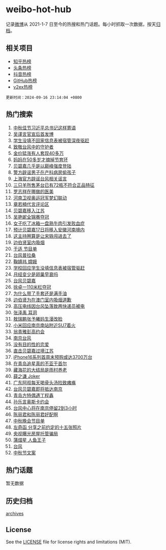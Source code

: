 # weibo-hot-hub

记录[微博](https://www.weibo.com)从 2021-1-7 日至今的热搜和热门话题。每小时抓取一次数据，按天[归档](archives)。

## 相关项目

- [知乎热榜](https://github.com/lonnyzhang423/zhihu-hot-hub)
- [头条热榜](https://github.com/lonnyzhang423/toutiao-hot-hub)
- [抖音热榜](https://github.com/lonnyzhang423/douyin-hot-hub)
- [GitHub热榜](https://github.com/lonnyzhang423/github-hot-hub)
- [v2ex热榜](https://github.com/lonnyzhang423/v2ex-hot-hub)


`更新时间：2024-09-16 23:14:04 +0800`

## 热门搜索

1. [中秋佳节习近平总书记这样寄语](https://m.weibo.cn/search?containerid=100103type%3D1%26t%3D10%26q%3D%23%E4%B8%AD%E7%A7%8B%E4%BD%B3%E8%8A%82%E4%B9%A0%E8%BF%91%E5%B9%B3%E6%80%BB%E4%B9%A6%E8%AE%B0%E8%BF%99%E6%A0%B7%E5%AF%84%E8%AF%AD%23&stream_entry_id=51&isnewpage=1&extparam=seat%3D1%26cate%3D10103%26stream_entry_id%3D51%26filter_type%3Drealtimehot%26pos%3D0%26dgr%3D0%26q%3D%2523%25E4%25B8%25AD%25E7%25A7%258B%25E4%25BD%25B3%25E8%258A%2582%25E4%25B9%25A0%25E8%25BF%2591%25E5%25B9%25B3%25E6%2580%25BB%25E4%25B9%25A6%25E8%25AE%25B0%25E8%25BF%2599%25E6%25A0%25B7%25E5%25AF%2584%25E8%25AF%25AD%2523%26c_type%3D51%26display_time%3D1726499643%26pre_seqid%3D17264996432110123491406)
1. [吴谨言官宣后首发博](https://m.weibo.cn/search?containerid=100103type%3D1%26t%3D10%26q%3D%23%E5%90%B4%E8%B0%A8%E8%A8%80%E5%AE%98%E5%AE%A3%E5%90%8E%E9%A6%96%E5%8F%91%E5%8D%9A%23&stream_entry_id=31&isnewpage=1&extparam=seat%3D1%26cate%3D5001%26flag%3D1%26q%3D%2523%25E5%2590%25B4%25E8%25B0%25A8%25E8%25A8%2580%25E5%25AE%2598%25E5%25AE%25A3%25E5%2590%258E%25E9%25A6%2596%25E5%258F%2591%25E5%258D%259A%2523%26dgr%3D0%26pos%3D0%26realpos%3D1%26filter_type%3Drealtimehot%26band_rank%3D1%26c_type%3D31%26stream_entry_id%3D31%26lcate%3D5001%26display_time%3D1726499643%26pre_seqid%3D17264996432110123491406)
1. [学生没填不回家信息表被宿管深夜驱赶](https://m.weibo.cn/search?containerid=100103type%3D1%26t%3D10%26q%3D%23%E5%AD%A6%E7%94%9F%E6%B2%A1%E5%A1%AB%E4%B8%8D%E5%9B%9E%E5%AE%B6%E4%BF%A1%E6%81%AF%E8%A1%A8%E8%A2%AB%E5%AE%BF%E7%AE%A1%E6%B7%B1%E5%A4%9C%E9%A9%B1%E8%B5%B6%23&stream_entry_id=31&isnewpage=1&extparam=seat%3D1%26cate%3D5001%26flag%3D0%26q%3D%2523%25E5%25AD%25A6%25E7%2594%259F%25E6%25B2%25A1%25E5%25A1%25AB%25E4%25B8%258D%25E5%259B%259E%25E5%25AE%25B6%25E4%25BF%25A1%25E6%2581%25AF%25E8%25A1%25A8%25E8%25A2%25AB%25E5%25AE%25BF%25E7%25AE%25A1%25E6%25B7%25B1%25E5%25A4%259C%25E9%25A9%25B1%25E8%25B5%25B6%2523%26dgr%3D0%26pos%3D1%26realpos%3D2%26filter_type%3Drealtimehot%26band_rank%3D2%26c_type%3D31%26stream_entry_id%3D31%26lcate%3D5001%26display_time%3D1726499643%26pre_seqid%3D17264996432110123491406)
1. [致敬台风中的守护者](https://m.weibo.cn/search?containerid=100103type%3D1%26t%3D10%26q%3D%23%E8%87%B4%E6%95%AC%E5%8F%B0%E9%A3%8E%E4%B8%AD%E7%9A%84%E5%AE%88%E6%8A%A4%E8%80%85%23&stream_entry_id=31&isnewpage=1&extparam=seat%3D1%26cate%3D5001%26flag%3D1%26q%3D%2523%25E8%2587%25B4%25E6%2595%25AC%25E5%258F%25B0%25E9%25A3%258E%25E4%25B8%25AD%25E7%259A%2584%25E5%25AE%2588%25E6%258A%25A4%25E8%2580%2585%2523%26dgr%3D0%26pos%3D2%26realpos%3D3%26filter_type%3Drealtimehot%26band_rank%3D3%26c_type%3D31%26stream_entry_id%3D31%26lcate%3D5001%26display_time%3D1726499643%26pre_seqid%3D17264996432110123491406)
1. [金价猛涨有人套现40多万](https://m.weibo.cn/search?containerid=100103type%3D1%26t%3D10%26q%3D%23%E9%87%91%E4%BB%B7%E7%8C%9B%E6%B6%A8%E6%9C%89%E4%BA%BA%E5%A5%97%E7%8E%B040%E5%A4%9A%E4%B8%87%23&stream_entry_id=31&isnewpage=1&extparam=seat%3D1%26cate%3D5001%26flag%3D2%26q%3D%2523%25E9%2587%2591%25E4%25BB%25B7%25E7%258C%259B%25E6%25B6%25A8%25E6%259C%2589%25E4%25BA%25BA%25E5%25A5%2597%25E7%258E%25B040%25E5%25A4%259A%25E4%25B8%2587%2523%26dgr%3D0%26pos%3D3%26realpos%3D4%26filter_type%3Drealtimehot%26band_rank%3D4%26c_type%3D31%26stream_entry_id%3D31%26lcate%3D5001%26display_time%3D1726499643%26pre_seqid%3D17264996432110123491406)
1. [妈妈在50多岁才摘掉节育环](https://m.weibo.cn/search?containerid=100103type%3D1%26t%3D10%26q%3D%E5%A6%88%E5%A6%88%E5%9C%A850%E5%A4%9A%E5%B2%81%E6%89%8D%E6%91%98%E6%8E%89%E8%8A%82%E8%82%B2%E7%8E%AF&stream_entry_id=31&isnewpage=1&extparam=seat%3D1%26cate%3D5001%26flag%3D2%26q%3D%25E5%25A6%2588%25E5%25A6%2588%25E5%259C%25A850%25E5%25A4%259A%25E5%25B2%2581%25E6%2589%258D%25E6%2591%2598%25E6%258E%2589%25E8%258A%2582%25E8%2582%25B2%25E7%258E%25AF%26dgr%3D0%26pos%3D4%26realpos%3D5%26filter_type%3Drealtimehot%26band_rank%3D5%26c_type%3D31%26stream_entry_id%3D31%26lcate%3D5001%26display_time%3D1726499643%26pre_seqid%3D17264996432110123491406)
1. [贝碧嘉几乎是以巅峰强度登陆](https://m.weibo.cn/search?containerid=100103type%3D1%26t%3D10%26q%3D%23%E8%B4%9D%E7%A2%A7%E5%98%89%E5%87%A0%E4%B9%8E%E6%98%AF%E4%BB%A5%E5%B7%85%E5%B3%B0%E5%BC%BA%E5%BA%A6%E7%99%BB%E9%99%86%23&stream_entry_id=31&isnewpage=1&extparam=seat%3D1%26cate%3D5001%26flag%3D2%26q%3D%2523%25E8%25B4%259D%25E7%25A2%25A7%25E5%2598%2589%25E5%2587%25A0%25E4%25B9%258E%25E6%2598%25AF%25E4%25BB%25A5%25E5%25B7%2585%25E5%25B3%25B0%25E5%25BC%25BA%25E5%25BA%25A6%25E7%2599%25BB%25E9%2599%2586%2523%26dgr%3D0%26pos%3D5%26realpos%3D6%26filter_type%3Drealtimehot%26band_rank%3D6%26c_type%3D31%26stream_entry_id%3D31%26lcate%3D5001%26display_time%3D1726499643%26pre_seqid%3D17264996432110123491406)
1. [警方辟谣男子在产科病房偷孩子](https://m.weibo.cn/search?containerid=100103type%3D1%26t%3D10%26q%3D%23%E8%AD%A6%E6%96%B9%E8%BE%9F%E8%B0%A3%E7%94%B7%E5%AD%90%E5%9C%A8%E4%BA%A7%E7%A7%91%E7%97%85%E6%88%BF%E5%81%B7%E5%AD%A9%E5%AD%90%23&stream_entry_id=31&isnewpage=1&extparam=seat%3D1%26cate%3D5001%26q%3D%2523%25E8%25AD%25A6%25E6%2596%25B9%25E8%25BE%259F%25E8%25B0%25A3%25E7%2594%25B7%25E5%25AD%2590%25E5%259C%25A8%25E4%25BA%25A7%25E7%25A7%2591%25E7%2597%2585%25E6%2588%25BF%25E5%2581%25B7%25E5%25AD%25A9%25E5%25AD%2590%2523%26dgr%3D0%26adid%3D255545%26stream_entry_id%3D31%26band_rank%3D7%26filter_type%3Drealtimehot%26is_ad_pos%3D1%26c_type%3D31%26pos%3D6%26lcate%3D5001%26display_time%3D1726499643%26pre_seqid%3D17264996432110123491406)
1. [上海官方辟谣台风相关谣言](https://m.weibo.cn/search?containerid=100103type%3D1%26t%3D10%26q%3D%23%E4%B8%8A%E6%B5%B7%E5%AE%98%E6%96%B9%E8%BE%9F%E8%B0%A3%E5%8F%B0%E9%A3%8E%E7%9B%B8%E5%85%B3%E8%B0%A3%E8%A8%80%23&stream_entry_id=31&isnewpage=1&extparam=seat%3D1%26cate%3D5001%26flag%3D1%26q%3D%2523%25E4%25B8%258A%25E6%25B5%25B7%25E5%25AE%2598%25E6%2596%25B9%25E8%25BE%259F%25E8%25B0%25A3%25E5%258F%25B0%25E9%25A3%258E%25E7%259B%25B8%25E5%2585%25B3%25E8%25B0%25A3%25E8%25A8%2580%2523%26dgr%3D0%26pos%3D7%26realpos%3D7%26filter_type%3Drealtimehot%26band_rank%3D7%26c_type%3D31%26stream_entry_id%3D31%26lcate%3D5001%26display_time%3D1726499643%26pre_seqid%3D17264996432110123491406)
1. [三只羊所售茅台已有72瓶不符合正品特征](https://m.weibo.cn/search?containerid=100103type%3D1%26t%3D10%26q%3D%23%E4%B8%89%E5%8F%AA%E7%BE%8A%E6%89%80%E5%94%AE%E8%8C%85%E5%8F%B0%E5%B7%B2%E6%9C%8972%E7%93%B6%E4%B8%8D%E7%AC%A6%E5%90%88%E6%AD%A3%E5%93%81%E7%89%B9%E5%BE%81%23&stream_entry_id=31&isnewpage=1&extparam=seat%3D1%26cate%3D5001%26flag%3D2%26q%3D%2523%25E4%25B8%2589%25E5%258F%25AA%25E7%25BE%258A%25E6%2589%2580%25E5%2594%25AE%25E8%258C%2585%25E5%258F%25B0%25E5%25B7%25B2%25E6%259C%258972%25E7%2593%25B6%25E4%25B8%258D%25E7%25AC%25A6%25E5%2590%2588%25E6%25AD%25A3%25E5%2593%2581%25E7%2589%25B9%25E5%25BE%2581%2523%26dgr%3D0%26pos%3D8%26realpos%3D8%26filter_type%3Drealtimehot%26band_rank%3D8%26c_type%3D31%26stream_entry_id%3D31%26lcate%3D5001%26display_time%3D1726499643%26pre_seqid%3D17264996432110123491406)
1. [罗志祥在哪做的医美](https://m.weibo.cn/search?containerid=100103type%3D1%26t%3D10%26q%3D%E7%BD%97%E5%BF%97%E7%A5%A5%E5%9C%A8%E5%93%AA%E5%81%9A%E7%9A%84%E5%8C%BB%E7%BE%8E&stream_entry_id=31&isnewpage=1&extparam=seat%3D1%26cate%3D5001%26flag%3D1%26q%3D%25E7%25BD%2597%25E5%25BF%2597%25E7%25A5%25A5%25E5%259C%25A8%25E5%2593%25AA%25E5%2581%259A%25E7%259A%2584%25E5%258C%25BB%25E7%25BE%258E%26dgr%3D0%26pos%3D9%26realpos%3D9%26filter_type%3Drealtimehot%26band_rank%3D9%26c_type%3D31%26stream_entry_id%3D31%26lcate%3D5001%26display_time%3D1726499643%26pre_seqid%3D17264996432110123491406)
1. [河南卫视奥运冠军梦幻联动](https://m.weibo.cn/search?containerid=100103type%3D1%26t%3D10%26q%3D%23%E6%B2%B3%E5%8D%97%E5%8D%AB%E8%A7%86%E5%A5%A5%E8%BF%90%E5%86%A0%E5%86%9B%E6%A2%A6%E5%B9%BB%E8%81%94%E5%8A%A8%23&stream_entry_id=31&isnewpage=1&extparam=seat%3D1%26cate%3D5001%26flag%3D1%26q%3D%2523%25E6%25B2%25B3%25E5%258D%2597%25E5%258D%25AB%25E8%25A7%2586%25E5%25A5%25A5%25E8%25BF%2590%25E5%2586%25A0%25E5%2586%259B%25E6%25A2%25A6%25E5%25B9%25BB%25E8%2581%2594%25E5%258A%25A8%2523%26dgr%3D0%26pos%3D10%26realpos%3D10%26filter_type%3Drealtimehot%26band_rank%3D10%26c_type%3D31%26stream_entry_id%3D31%26lcate%3D5001%26display_time%3D1726499643%26pre_seqid%3D17264996432110123491406)
1. [章若楠代言评论区](https://m.weibo.cn/search?containerid=100103type%3D1%26t%3D10%26q%3D%E7%AB%A0%E8%8B%A5%E6%A5%A0%E4%BB%A3%E8%A8%80%E8%AF%84%E8%AE%BA%E5%8C%BA&stream_entry_id=31&isnewpage=1&extparam=seat%3D1%26cate%3D5001%26flag%3D0%26q%3D%25E7%25AB%25A0%25E8%258B%25A5%25E6%25A5%25A0%25E4%25BB%25A3%25E8%25A8%2580%25E8%25AF%2584%25E8%25AE%25BA%25E5%258C%25BA%26dgr%3D0%26pos%3D11%26realpos%3D11%26filter_type%3Drealtimehot%26band_rank%3D11%26c_type%3D31%26stream_entry_id%3D31%26lcate%3D5001%26display_time%3D1726499643%26pre_seqid%3D17264996432110123491406)
1. [贝碧嘉移入江苏](https://m.weibo.cn/search?containerid=100103type%3D1%26t%3D10%26q%3D%23%E8%B4%9D%E7%A2%A7%E5%98%89%E7%A7%BB%E5%85%A5%E6%B1%9F%E8%8B%8F%23&stream_entry_id=31&isnewpage=1&extparam=seat%3D1%26cate%3D5001%26flag%3D0%26q%3D%2523%25E8%25B4%259D%25E7%25A2%25A7%25E5%2598%2589%25E7%25A7%25BB%25E5%2585%25A5%25E6%25B1%259F%25E8%258B%258F%2523%26dgr%3D0%26pos%3D12%26realpos%3D12%26filter_type%3Drealtimehot%26band_rank%3D12%26c_type%3D31%26stream_entry_id%3D31%26lcate%3D5001%26display_time%3D1726499643%26pre_seqid%3D17264996432110123491406)
1. [吴艳妮全锦赛夺冠](https://m.weibo.cn/search?containerid=100103type%3D1%26t%3D10%26q%3D%23%E5%90%B4%E8%89%B3%E5%A6%AE%E5%85%A8%E9%94%A6%E8%B5%9B%E5%A4%BA%E5%86%A0%23&stream_entry_id=31&isnewpage=1&extparam=seat%3D1%26cate%3D5001%26flag%3D0%26q%3D%2523%25E5%2590%25B4%25E8%2589%25B3%25E5%25A6%25AE%25E5%2585%25A8%25E9%2594%25A6%25E8%25B5%259B%25E5%25A4%25BA%25E5%2586%25A0%2523%26dgr%3D0%26pos%3D13%26realpos%3D13%26filter_type%3Drealtimehot%26band_rank%3D13%26c_type%3D31%26stream_entry_id%3D31%26lcate%3D5001%26display_time%3D1726499643%26pre_seqid%3D17264996432110123491406)
1. [女子吃了冰箱一盘熟牛肉引发败血症](https://m.weibo.cn/search?containerid=100103type%3D1%26t%3D10%26q%3D%23%E5%A5%B3%E5%AD%90%E5%90%83%E4%BA%86%E5%86%B0%E7%AE%B1%E4%B8%80%E7%9B%98%E7%86%9F%E7%89%9B%E8%82%89%E5%BC%95%E5%8F%91%E8%B4%A5%E8%A1%80%E7%97%87%23&stream_entry_id=31&isnewpage=1&extparam=seat%3D1%26cate%3D5001%26flag%3D0%26q%3D%2523%25E5%25A5%25B3%25E5%25AD%2590%25E5%2590%2583%25E4%25BA%2586%25E5%2586%25B0%25E7%25AE%25B1%25E4%25B8%2580%25E7%259B%2598%25E7%2586%259F%25E7%2589%259B%25E8%2582%2589%25E5%25BC%2595%25E5%258F%2591%25E8%25B4%25A5%25E8%25A1%2580%25E7%2597%2587%2523%26dgr%3D0%26pos%3D14%26realpos%3D14%26filter_type%3Drealtimehot%26band_rank%3D14%26c_type%3D31%26stream_entry_id%3D31%26lcate%3D5001%26display_time%3D1726499643%26pre_seqid%3D17264996432110123491406)
1. [预计贝碧嘉17日将移入安徽河南境内](https://m.weibo.cn/search?containerid=100103type%3D1%26t%3D10%26q%3D%23%E9%A2%84%E8%AE%A1%E8%B4%9D%E7%A2%A7%E5%98%8917%E6%97%A5%E5%B0%86%E7%A7%BB%E5%85%A5%E5%AE%89%E5%BE%BD%E6%B2%B3%E5%8D%97%E5%A2%83%E5%86%85%23&stream_entry_id=31&isnewpage=1&extparam=seat%3D1%26cate%3D5001%26flag%3D1%26q%3D%2523%25E9%25A2%2584%25E8%25AE%25A1%25E8%25B4%259D%25E7%25A2%25A7%25E5%2598%258917%25E6%2597%25A5%25E5%25B0%2586%25E7%25A7%25BB%25E5%2585%25A5%25E5%25AE%2589%25E5%25BE%25BD%25E6%25B2%25B3%25E5%258D%2597%25E5%25A2%2583%25E5%2586%2585%2523%26dgr%3D0%26pos%3D15%26realpos%3D15%26filter_type%3Drealtimehot%26band_rank%3D15%26c_type%3D31%26stream_entry_id%3D31%26lcate%3D5001%26display_time%3D1726499643%26pre_seqid%3D17264996432110123491406)
1. [这主持圈算是让宋轶闯进去了](https://m.weibo.cn/search?containerid=100103type%3D1%26t%3D10%26q%3D%E8%BF%99%E4%B8%BB%E6%8C%81%E5%9C%88%E7%AE%97%E6%98%AF%E8%AE%A9%E5%AE%8B%E8%BD%B6%E9%97%AF%E8%BF%9B%E5%8E%BB%E4%BA%86&stream_entry_id=31&isnewpage=1&extparam=seat%3D1%26cate%3D5001%26flag%3D0%26q%3D%25E8%25BF%2599%25E4%25B8%25BB%25E6%258C%2581%25E5%259C%2588%25E7%25AE%2597%25E6%2598%25AF%25E8%25AE%25A9%25E5%25AE%258B%25E8%25BD%25B6%25E9%2597%25AF%25E8%25BF%259B%25E5%258E%25BB%25E4%25BA%2586%26dgr%3D0%26pos%3D16%26realpos%3D16%26filter_type%3Drealtimehot%26band_rank%3D16%26c_type%3D31%26stream_entry_id%3D31%26lcate%3D5001%26display_time%3D1726499643%26pre_seqid%3D17264996432110123491406)
1. [边伯贤室内吸烟](https://m.weibo.cn/search?containerid=100103type%3D1%26t%3D10%26q%3D%E8%BE%B9%E4%BC%AF%E8%B4%A4%E5%AE%A4%E5%86%85%E5%90%B8%E7%83%9F&stream_entry_id=31&isnewpage=1&extparam=seat%3D1%26cate%3D5001%26flag%3D0%26q%3D%25E8%25BE%25B9%25E4%25BC%25AF%25E8%25B4%25A4%25E5%25AE%25A4%25E5%2586%2585%25E5%2590%25B8%25E7%2583%259F%26dgr%3D0%26pos%3D17%26realpos%3D17%26filter_type%3Drealtimehot%26band_rank%3D17%26c_type%3D31%26stream_entry_id%3D31%26lcate%3D5001%26display_time%3D1726499643%26pre_seqid%3D17264996432110123491406)
1. [于适 节目单](https://m.weibo.cn/search?containerid=100103type%3D1%26t%3D10%26q%3D%E4%BA%8E%E9%80%82+%E8%8A%82%E7%9B%AE%E5%8D%95&stream_entry_id=31&isnewpage=1&extparam=seat%3D1%26cate%3D5001%26flag%3D0%26q%3D%25E4%25BA%258E%25E9%2580%2582%2520%25E8%258A%2582%25E7%259B%25AE%25E5%258D%2595%26dgr%3D0%26pos%3D18%26realpos%3D18%26filter_type%3Drealtimehot%26band_rank%3D18%26c_type%3D31%26stream_entry_id%3D31%26lcate%3D5001%26display_time%3D1726499643%26pre_seqid%3D17264996432110123491406)
1. [台风普拉桑](https://m.weibo.cn/search?containerid=100103type%3D1%26t%3D10%26q%3D%E5%8F%B0%E9%A3%8E%E6%99%AE%E6%8B%89%E6%A1%91&stream_entry_id=31&isnewpage=1&extparam=seat%3D1%26cate%3D5001%26flag%3D1%26q%3D%25E5%258F%25B0%25E9%25A3%258E%25E6%2599%25AE%25E6%258B%2589%25E6%25A1%2591%26dgr%3D0%26pos%3D19%26realpos%3D19%26filter_type%3Drealtimehot%26band_rank%3D19%26c_type%3D31%26stream_entry_id%3D31%26lcate%3D5001%26display_time%3D1726499643%26pre_seqid%3D17264996432110123491406)
1. [鞠婧祎 嫦娥](https://m.weibo.cn/search?containerid=100103type%3D1%26t%3D10%26q%3D%E9%9E%A0%E5%A9%A7%E7%A5%8E+%E5%AB%A6%E5%A8%A5&stream_entry_id=31&isnewpage=1&extparam=seat%3D1%26cate%3D5001%26flag%3D0%26q%3D%25E9%259E%25A0%25E5%25A9%25A7%25E7%25A5%258E%2520%25E5%25AB%25A6%25E5%25A8%25A5%26dgr%3D0%26pos%3D20%26realpos%3D20%26filter_type%3Drealtimehot%26band_rank%3D20%26c_type%3D31%26stream_entry_id%3D31%26lcate%3D5001%26display_time%3D1726499643%26pre_seqid%3D17264996432110123491406)
1. [学校回应学生没填信息表被宿管驱赶](https://m.weibo.cn/search?containerid=100103type%3D1%26t%3D10%26q%3D%23%E5%AD%A6%E6%A0%A1%E5%9B%9E%E5%BA%94%E5%AD%A6%E7%94%9F%E6%B2%A1%E5%A1%AB%E4%BF%A1%E6%81%AF%E8%A1%A8%E8%A2%AB%E5%AE%BF%E7%AE%A1%E9%A9%B1%E8%B5%B6%23&stream_entry_id=31&isnewpage=1&extparam=seat%3D1%26cate%3D5001%26flag%3D1%26q%3D%2523%25E5%25AD%25A6%25E6%25A0%25A1%25E5%259B%259E%25E5%25BA%2594%25E5%25AD%25A6%25E7%2594%259F%25E6%25B2%25A1%25E5%25A1%25AB%25E4%25BF%25A1%25E6%2581%25AF%25E8%25A1%25A8%25E8%25A2%25AB%25E5%25AE%25BF%25E7%25AE%25A1%25E9%25A9%25B1%25E8%25B5%25B6%2523%26dgr%3D0%26pos%3D21%26realpos%3D21%26filter_type%3Drealtimehot%26band_rank%3D21%26c_type%3D31%26stream_entry_id%3D31%26lcate%3D5001%26display_time%3D1726499643%26pre_seqid%3D17264996432110123491406)
1. [月经变少是卵巢早衰吗](https://m.weibo.cn/search?containerid=100103type%3D1%26t%3D10%26q%3D%23%E6%9C%88%E7%BB%8F%E5%8F%98%E5%B0%91%E6%98%AF%E5%8D%B5%E5%B7%A2%E6%97%A9%E8%A1%B0%E5%90%97%23&stream_entry_id=31&isnewpage=1&extparam=seat%3D1%26cate%3D5001%26flag%3D1%26q%3D%2523%25E6%259C%2588%25E7%25BB%258F%25E5%258F%2598%25E5%25B0%2591%25E6%2598%25AF%25E5%258D%25B5%25E5%25B7%25A2%25E6%2597%25A9%25E8%25A1%25B0%25E5%2590%2597%2523%26dgr%3D0%26pos%3D22%26realpos%3D22%26filter_type%3Drealtimehot%26band_rank%3D22%26c_type%3D31%26stream_entry_id%3D31%26lcate%3D5001%26display_time%3D1726499643%26pre_seqid%3D17264996432110123491406)
1. [台风贝碧嘉](https://m.weibo.cn/search?containerid=100103type%3D1%26t%3D10%26q%3D%E5%8F%B0%E9%A3%8E%E8%B4%9D%E7%A2%A7%E5%98%89&stream_entry_id=31&isnewpage=1&extparam=seat%3D1%26cate%3D5001%26flag%3D0%26q%3D%25E5%258F%25B0%25E9%25A3%258E%25E8%25B4%259D%25E7%25A2%25A7%25E5%2598%2589%26dgr%3D0%26pos%3D23%26realpos%3D23%26filter_type%3Drealtimehot%26band_rank%3D23%26c_type%3D31%26stream_entry_id%3D31%26lcate%3D5001%26display_time%3D1726499643%26pre_seqid%3D17264996432110123491406)
1. [徐卓一110米栏夺冠](https://m.weibo.cn/search?containerid=100103type%3D1%26t%3D10%26q%3D%23%E5%BE%90%E5%8D%93%E4%B8%80110%E7%B1%B3%E6%A0%8F%E5%A4%BA%E5%86%A0%23&stream_entry_id=31&isnewpage=1&extparam=seat%3D1%26cate%3D5001%26flag%3D1%26q%3D%2523%25E5%25BE%2590%25E5%258D%2593%25E4%25B8%2580110%25E7%25B1%25B3%25E6%25A0%258F%25E5%25A4%25BA%25E5%2586%25A0%2523%26dgr%3D0%26pos%3D24%26realpos%3D24%26filter_type%3Drealtimehot%26band_rank%3D24%26c_type%3D31%26stream_entry_id%3D31%26lcate%3D5001%26display_time%3D1726499643%26pre_seqid%3D17264996432110123491406)
1. [为什么带了手套还是满手油](https://m.weibo.cn/search?containerid=100103type%3D1%26t%3D10%26q%3D%E4%B8%BA%E4%BB%80%E4%B9%88%E5%B8%A6%E4%BA%86%E6%89%8B%E5%A5%97%E8%BF%98%E6%98%AF%E6%BB%A1%E6%89%8B%E6%B2%B9&stream_entry_id=31&isnewpage=1&extparam=seat%3D1%26cate%3D5001%26flag%3D0%26q%3D%25E4%25B8%25BA%25E4%25BB%2580%25E4%25B9%2588%25E5%25B8%25A6%25E4%25BA%2586%25E6%2589%258B%25E5%25A5%2597%25E8%25BF%2598%25E6%2598%25AF%25E6%25BB%25A1%25E6%2589%258B%25E6%25B2%25B9%26dgr%3D0%26pos%3D25%26realpos%3D25%26filter_type%3Drealtimehot%26band_rank%3D25%26c_type%3D31%26stream_entry_id%3D31%26lcate%3D5001%26display_time%3D1726499643%26pre_seqid%3D17264996432110123491406)
1. [边伯贤为在澳门室内吸烟道歉](https://m.weibo.cn/search?containerid=100103type%3D1%26t%3D10%26q%3D%23%E8%BE%B9%E4%BC%AF%E8%B4%A4%E4%B8%BA%E5%9C%A8%E6%BE%B3%E9%97%A8%E5%AE%A4%E5%86%85%E5%90%B8%E7%83%9F%E9%81%93%E6%AD%89%23&stream_entry_id=31&isnewpage=1&extparam=seat%3D1%26cate%3D5001%26flag%3D0%26q%3D%2523%25E8%25BE%25B9%25E4%25BC%25AF%25E8%25B4%25A4%25E4%25B8%25BA%25E5%259C%25A8%25E6%25BE%25B3%25E9%2597%25A8%25E5%25AE%25A4%25E5%2586%2585%25E5%2590%25B8%25E7%2583%259F%25E9%2581%2593%25E6%25AD%2589%2523%26dgr%3D0%26pos%3D26%26realpos%3D26%26filter_type%3Drealtimehot%26band_rank%3D26%26c_type%3D31%26stream_entry_id%3D31%26lcate%3D5001%26display_time%3D1726499643%26pre_seqid%3D17264996432110123491406)
1. [高压电线因台风坠落致两快递员被电](https://m.weibo.cn/search?containerid=100103type%3D1%26t%3D10%26q%3D%23%E9%AB%98%E5%8E%8B%E7%94%B5%E7%BA%BF%E5%9B%A0%E5%8F%B0%E9%A3%8E%E5%9D%A0%E8%90%BD%E8%87%B4%E4%B8%A4%E5%BF%AB%E9%80%92%E5%91%98%E8%A2%AB%E7%94%B5%23&stream_entry_id=31&isnewpage=1&extparam=seat%3D1%26cate%3D5001%26flag%3D1%26q%3D%2523%25E9%25AB%2598%25E5%258E%258B%25E7%2594%25B5%25E7%25BA%25BF%25E5%259B%25A0%25E5%258F%25B0%25E9%25A3%258E%25E5%259D%25A0%25E8%2590%25BD%25E8%2587%25B4%25E4%25B8%25A4%25E5%25BF%25AB%25E9%2580%2592%25E5%2591%2598%25E8%25A2%25AB%25E7%2594%25B5%2523%26dgr%3D0%26pos%3D27%26realpos%3D27%26filter_type%3Drealtimehot%26band_rank%3D27%26c_type%3D31%26stream_entry_id%3D31%26lcate%3D5001%26display_time%3D1726499643%26pre_seqid%3D17264996432110123491406)
1. [张泽禹 耳洞](https://m.weibo.cn/search?containerid=100103type%3D1%26t%3D10%26q%3D%E5%BC%A0%E6%B3%BD%E7%A6%B9+%E8%80%B3%E6%B4%9E&stream_entry_id=31&isnewpage=1&extparam=seat%3D1%26cate%3D5001%26flag%3D1%26q%3D%25E5%25BC%25A0%25E6%25B3%25BD%25E7%25A6%25B9%2520%25E8%2580%25B3%25E6%25B4%259E%26dgr%3D0%26pos%3D28%26realpos%3D28%26filter_type%3Drealtimehot%26band_rank%3D28%26c_type%3D31%26stream_entry_id%3D31%26lcate%3D5001%26display_time%3D1726499643%26pre_seqid%3D17264996432110123491406)
1. [敖瑞鹏张予曦妈生漫改脸](https://m.weibo.cn/search?containerid=100103type%3D1%26t%3D10%26q%3D%E6%95%96%E7%91%9E%E9%B9%8F%E5%BC%A0%E4%BA%88%E6%9B%A6%E5%A6%88%E7%94%9F%E6%BC%AB%E6%94%B9%E8%84%B8&stream_entry_id=31&isnewpage=1&extparam=seat%3D1%26cate%3D5001%26flag%3D0%26q%3D%25E6%2595%2596%25E7%2591%259E%25E9%25B9%258F%25E5%25BC%25A0%25E4%25BA%2588%25E6%259B%25A6%25E5%25A6%2588%25E7%2594%259F%25E6%25BC%25AB%25E6%2594%25B9%25E8%2584%25B8%26dgr%3D0%26pos%3D29%26realpos%3D29%26filter_type%3Drealtimehot%26band_rank%3D29%26c_type%3D31%26stream_entry_id%3D31%26lcate%3D5001%26display_time%3D1726499643%26pre_seqid%3D17264996432110123491406)
1. [小米回应南京南站附近SU7着火](https://m.weibo.cn/search?containerid=100103type%3D1%26t%3D10%26q%3D%23%E5%B0%8F%E7%B1%B3%E5%9B%9E%E5%BA%94%E5%8D%97%E4%BA%AC%E5%8D%97%E7%AB%99%E9%99%84%E8%BF%91SU7%E7%9D%80%E7%81%AB%23&stream_entry_id=31&isnewpage=1&extparam=seat%3D1%26cate%3D5001%26flag%3D0%26q%3D%2523%25E5%25B0%258F%25E7%25B1%25B3%25E5%259B%259E%25E5%25BA%2594%25E5%258D%2597%25E4%25BA%25AC%25E5%258D%2597%25E7%25AB%2599%25E9%2599%2584%25E8%25BF%2591SU7%25E7%259D%2580%25E7%2581%25AB%2523%26dgr%3D0%26pos%3D30%26realpos%3D30%26filter_type%3Drealtimehot%26band_rank%3D30%26c_type%3D31%26stream_entry_id%3D31%26lcate%3D5001%26display_time%3D1726499643%26pre_seqid%3D17264996432110123491406)
1. [翁青雅彭高约会](https://m.weibo.cn/search?containerid=100103type%3D1%26t%3D10%26q%3D%23%E7%BF%81%E9%9D%92%E9%9B%85%E5%BD%AD%E9%AB%98%E7%BA%A6%E4%BC%9A%23&stream_entry_id=31&isnewpage=1&extparam=seat%3D1%26cate%3D5001%26flag%3D1%26q%3D%2523%25E7%25BF%2581%25E9%259D%2592%25E9%259B%2585%25E5%25BD%25AD%25E9%25AB%2598%25E7%25BA%25A6%25E4%25BC%259A%2523%26dgr%3D0%26pos%3D31%26realpos%3D31%26filter_type%3Drealtimehot%26band_rank%3D31%26c_type%3D31%26stream_entry_id%3D31%26lcate%3D5001%26display_time%3D1726499643%26pre_seqid%3D17264996432110123491406)
1. [南京台风](https://m.weibo.cn/search?containerid=100103type%3D1%26t%3D10%26q%3D%E5%8D%97%E4%BA%AC%E5%8F%B0%E9%A3%8E&stream_entry_id=31&isnewpage=1&extparam=seat%3D1%26cate%3D5001%26flag%3D1%26q%3D%25E5%258D%2597%25E4%25BA%25AC%25E5%258F%25B0%25E9%25A3%258E%26dgr%3D0%26pos%3D32%26realpos%3D32%26filter_type%3Drealtimehot%26band_rank%3D32%26c_type%3D31%26stream_entry_id%3D31%26lcate%3D5001%26display_time%3D1726499643%26pre_seqid%3D17264996432110123491406)
1. [没有目的性的恋爱](https://m.weibo.cn/search?containerid=100103type%3D1%26t%3D10%26q%3D%E6%B2%A1%E6%9C%89%E7%9B%AE%E7%9A%84%E6%80%A7%E7%9A%84%E6%81%8B%E7%88%B1&stream_entry_id=31&isnewpage=1&extparam=seat%3D1%26cate%3D5001%26flag%3D0%26q%3D%25E6%25B2%25A1%25E6%259C%2589%25E7%259B%25AE%25E7%259A%2584%25E6%2580%25A7%25E7%259A%2584%25E6%2581%258B%25E7%2588%25B1%26dgr%3D0%26pos%3D33%26realpos%3D33%26filter_type%3Drealtimehot%26band_rank%3D33%26c_type%3D31%26stream_entry_id%3D31%26lcate%3D5001%26display_time%3D1726499643%26pre_seqid%3D17264996432110123491406)
1. [直击贝碧嘉过境江苏](https://m.weibo.cn/search?containerid=100103type%3D1%26t%3D10%26q%3D%23%E7%9B%B4%E5%87%BB%E8%B4%9D%E7%A2%A7%E5%98%89%E8%BF%87%E5%A2%83%E6%B1%9F%E8%8B%8F%23&stream_entry_id=31&isnewpage=1&extparam=seat%3D1%26cate%3D5001%26flag%3D1%26q%3D%2523%25E7%259B%25B4%25E5%2587%25BB%25E8%25B4%259D%25E7%25A2%25A7%25E5%2598%2589%25E8%25BF%2587%25E5%25A2%2583%25E6%25B1%259F%25E8%258B%258F%2523%26dgr%3D0%26pos%3D34%26realpos%3D34%26filter_type%3Drealtimehot%26band_rank%3D34%26c_type%3D31%26stream_entry_id%3D31%26lcate%3D5001%26display_time%3D1726499643%26pre_seqid%3D17264996432110123491406)
1. [iPhone16系列首周末预购或达3700万台](https://m.weibo.cn/search?containerid=100103type%3D1%26t%3D10%26q%3D%23iPhone16%E7%B3%BB%E5%88%97%E9%A6%96%E5%91%A8%E6%9C%AB%E9%A2%84%E8%B4%AD%E6%88%96%E8%BE%BE3700%E4%B8%87%E5%8F%B0%23&stream_entry_id=31&isnewpage=1&extparam=seat%3D1%26cate%3D5001%26flag%3D1%26q%3D%2523iPhone16%25E7%25B3%25BB%25E5%2588%2597%25E9%25A6%2596%25E5%2591%25A8%25E6%259C%25AB%25E9%25A2%2584%25E8%25B4%25AD%25E6%2588%2596%25E8%25BE%25BE3700%25E4%25B8%2587%25E5%258F%25B0%2523%26dgr%3D0%26pos%3D35%26realpos%3D35%26filter_type%3Drealtimehot%26band_rank%3D35%26c_type%3D31%26stream_entry_id%3D31%26lcate%3D5001%26display_time%3D1726499643%26pre_seqid%3D17264996432110123491406)
1. [在青岛追星真的不亚于首尔](https://m.weibo.cn/search?containerid=100103type%3D1%26t%3D10%26q%3D%23%E5%9C%A8%E9%9D%92%E5%B2%9B%E8%BF%BD%E6%98%9F%E7%9C%9F%E7%9A%84%E4%B8%8D%E4%BA%9A%E4%BA%8E%E9%A6%96%E5%B0%94%23&stream_entry_id=31&isnewpage=1&extparam=seat%3D1%26cate%3D5001%26flag%3D32768%26q%3D%2523%25E5%259C%25A8%25E9%259D%2592%25E5%25B2%259B%25E8%25BF%25BD%25E6%2598%259F%25E7%259C%259F%25E7%259A%2584%25E4%25B8%258D%25E4%25BA%259A%25E4%25BA%258E%25E9%25A6%2596%25E5%25B0%2594%2523%26dgr%3D0%26pos%3D36%26realpos%3D36%26filter_type%3Drealtimehot%26band_rank%3D36%26c_type%3D31%26stream_entry_id%3D31%26lcate%3D5001%26display_time%3D1726499643%26pre_seqid%3D17264996432110123491406)
1. [藏海花的大结局是雨村养老](https://m.weibo.cn/search?containerid=100103type%3D1%26t%3D10%26q%3D%E8%97%8F%E6%B5%B7%E8%8A%B1%E7%9A%84%E5%A4%A7%E7%BB%93%E5%B1%80%E6%98%AF%E9%9B%A8%E6%9D%91%E5%85%BB%E8%80%81&stream_entry_id=31&isnewpage=1&extparam=seat%3D1%26cate%3D5001%26flag%3D1%26q%3D%25E8%2597%258F%25E6%25B5%25B7%25E8%258A%25B1%25E7%259A%2584%25E5%25A4%25A7%25E7%25BB%2593%25E5%25B1%2580%25E6%2598%25AF%25E9%259B%25A8%25E6%259D%2591%25E5%2585%25BB%25E8%2580%2581%26dgr%3D0%26pos%3D37%26realpos%3D37%26filter_type%3Drealtimehot%26band_rank%3D37%26c_type%3D31%26stream_entry_id%3D31%26lcate%3D5001%26display_time%3D1726499643%26pre_seqid%3D17264996432110123491406)
1. [薛之谦 Joker](https://m.weibo.cn/search?containerid=100103type%3D1%26t%3D10%26q%3D%E8%96%9B%E4%B9%8B%E8%B0%A6+Joker&stream_entry_id=31&isnewpage=1&extparam=seat%3D1%26cate%3D5001%26flag%3D1%26q%3D%25E8%2596%259B%25E4%25B9%258B%25E8%25B0%25A6%2520Joker%26dgr%3D0%26pos%3D38%26realpos%3D38%26filter_type%3Drealtimehot%26band_rank%3D38%26c_type%3D31%26stream_entry_id%3D31%26lcate%3D5001%26display_time%3D1726499643%26pre_seqid%3D17264996432110123491406)
1. [广东阿叔每天喝骨头汤险致瘫痪](https://m.weibo.cn/search?containerid=100103type%3D1%26t%3D10%26q%3D%23%E5%B9%BF%E4%B8%9C%E9%98%BF%E5%8F%94%E6%AF%8F%E5%A4%A9%E5%96%9D%E9%AA%A8%E5%A4%B4%E6%B1%A4%E9%99%A9%E8%87%B4%E7%98%AB%E7%97%AA%23&stream_entry_id=31&isnewpage=1&extparam=seat%3D1%26cate%3D5001%26flag%3D0%26q%3D%2523%25E5%25B9%25BF%25E4%25B8%259C%25E9%2598%25BF%25E5%258F%2594%25E6%25AF%258F%25E5%25A4%25A9%25E5%2596%259D%25E9%25AA%25A8%25E5%25A4%25B4%25E6%25B1%25A4%25E9%2599%25A9%25E8%2587%25B4%25E7%2598%25AB%25E7%2597%25AA%2523%26dgr%3D0%26pos%3D39%26realpos%3D39%26filter_type%3Drealtimehot%26band_rank%3D39%26c_type%3D31%26stream_entry_id%3D31%26lcate%3D5001%26display_time%3D1726499643%26pre_seqid%3D17264996432110123491406)
1. [台风贝碧嘉即将抵达南京](https://m.weibo.cn/search?containerid=100103type%3D1%26t%3D10%26q%3D%23%E5%8F%B0%E9%A3%8E%E8%B4%9D%E7%A2%A7%E5%98%89%E5%8D%B3%E5%B0%86%E6%8A%B5%E8%BE%BE%E5%8D%97%E4%BA%AC%23&stream_entry_id=31&isnewpage=1&extparam=seat%3D1%26cate%3D5001%26flag%3D1%26q%3D%2523%25E5%258F%25B0%25E9%25A3%258E%25E8%25B4%259D%25E7%25A2%25A7%25E5%2598%2589%25E5%258D%25B3%25E5%25B0%2586%25E6%258A%25B5%25E8%25BE%25BE%25E5%258D%2597%25E4%25BA%25AC%2523%26dgr%3D0%26pos%3D40%26realpos%3D40%26filter_type%3Drealtimehot%26band_rank%3D40%26c_type%3D31%26stream_entry_id%3D31%26lcate%3D5001%26display_time%3D1726499643%26pre_seqid%3D17264996432110123491406)
1. [青岛方特偶遇丁程鑫](https://m.weibo.cn/search?containerid=100103type%3D1%26t%3D10%26q%3D%23%E9%9D%92%E5%B2%9B%E6%96%B9%E7%89%B9%E5%81%B6%E9%81%87%E4%B8%81%E7%A8%8B%E9%91%AB%23&stream_entry_id=31&isnewpage=1&extparam=seat%3D1%26cate%3D5001%26flag%3D1%26q%3D%2523%25E9%259D%2592%25E5%25B2%259B%25E6%2596%25B9%25E7%2589%25B9%25E5%2581%25B6%25E9%2581%2587%25E4%25B8%2581%25E7%25A8%258B%25E9%2591%25AB%2523%26dgr%3D0%26pos%3D41%26realpos%3D41%26filter_type%3Drealtimehot%26band_rank%3D41%26c_type%3D31%26stream_entry_id%3D31%26lcate%3D5001%26display_time%3D1726499643%26pre_seqid%3D17264996432110123491406)
1. [孙乐言奥斯卡约会](https://m.weibo.cn/search?containerid=100103type%3D1%26t%3D10%26q%3D%23%E5%AD%99%E4%B9%90%E8%A8%80%E5%A5%A5%E6%96%AF%E5%8D%A1%E7%BA%A6%E4%BC%9A%23&stream_entry_id=31&isnewpage=1&extparam=seat%3D1%26cate%3D5001%26flag%3D1%26q%3D%2523%25E5%25AD%2599%25E4%25B9%2590%25E8%25A8%2580%25E5%25A5%25A5%25E6%2596%25AF%25E5%258D%25A1%25E7%25BA%25A6%25E4%25BC%259A%2523%26dgr%3D0%26pos%3D42%26realpos%3D42%26filter_type%3Drealtimehot%26band_rank%3D42%26c_type%3D31%26stream_entry_id%3D31%26lcate%3D5001%26display_time%3D1726499643%26pre_seqid%3D17264996432110123491406)
1. [台风中心将在南京停留2到3小时](https://m.weibo.cn/search?containerid=100103type%3D1%26t%3D10%26q%3D%23%E5%8F%B0%E9%A3%8E%E4%B8%AD%E5%BF%83%E5%B0%86%E5%9C%A8%E5%8D%97%E4%BA%AC%E5%81%9C%E7%95%992%E5%88%B03%E5%B0%8F%E6%97%B6%23&stream_entry_id=31&isnewpage=1&extparam=seat%3D1%26cate%3D5001%26flag%3D0%26q%3D%2523%25E5%258F%25B0%25E9%25A3%258E%25E4%25B8%25AD%25E5%25BF%2583%25E5%25B0%2586%25E5%259C%25A8%25E5%258D%2597%25E4%25BA%25AC%25E5%2581%259C%25E7%2595%25992%25E5%2588%25B03%25E5%25B0%258F%25E6%2597%25B6%2523%26dgr%3D0%26pos%3D43%26realpos%3D43%26filter_type%3Drealtimehot%26band_rank%3D43%26c_type%3D31%26stream_entry_id%3D31%26lcate%3D5001%26display_time%3D1726499643%26pre_seqid%3D17264996432110123491406)
1. [陈丽君和陈丽君好配啊](https://m.weibo.cn/search?containerid=100103type%3D1%26t%3D10%26q%3D%E9%99%88%E4%B8%BD%E5%90%9B%E5%92%8C%E9%99%88%E4%B8%BD%E5%90%9B%E5%A5%BD%E9%85%8D%E5%95%8A&stream_entry_id=31&isnewpage=1&extparam=seat%3D1%26cate%3D5001%26flag%3D0%26q%3D%25E9%2599%2588%25E4%25B8%25BD%25E5%2590%259B%25E5%2592%258C%25E9%2599%2588%25E4%25B8%25BD%25E5%2590%259B%25E5%25A5%25BD%25E9%2585%258D%25E5%2595%258A%26dgr%3D0%26pos%3D44%26realpos%3D44%26filter_type%3Drealtimehot%26band_rank%3D44%26c_type%3D31%26stream_entry_id%3D31%26lcate%3D5001%26display_time%3D1726499643%26pre_seqid%3D17264996432110123491406)
1. [中秋晚会节目单](https://m.weibo.cn/search?containerid=100103type%3D1%26t%3D10%26q%3D%23%E4%B8%AD%E7%A7%8B%E6%99%9A%E4%BC%9A%E8%8A%82%E7%9B%AE%E5%8D%95%23&stream_entry_id=31&isnewpage=1&extparam=seat%3D1%26cate%3D5001%26flag%3D0%26q%3D%2523%25E4%25B8%25AD%25E7%25A7%258B%25E6%2599%259A%25E4%25BC%259A%25E8%258A%2582%25E7%259B%25AE%25E5%258D%2595%2523%26dgr%3D0%26pos%3D45%26realpos%3D45%26filter_type%3Drealtimehot%26band_rank%3D45%26c_type%3D31%26stream_entry_id%3D31%26lcate%3D5001%26display_time%3D1726499643%26pre_seqid%3D17264996432110123491406)
1. [左奇函 分享之前约定的十五张照片](https://m.weibo.cn/search?containerid=100103type%3D1%26t%3D10%26q%3D%E5%B7%A6%E5%A5%87%E5%87%BD+%E5%88%86%E4%BA%AB%E4%B9%8B%E5%89%8D%E7%BA%A6%E5%AE%9A%E7%9A%84%E5%8D%81%E4%BA%94%E5%BC%A0%E7%85%A7%E7%89%87&stream_entry_id=31&isnewpage=1&extparam=seat%3D1%26cate%3D5001%26flag%3D1%26q%3D%25E5%25B7%25A6%25E5%25A5%2587%25E5%2587%25BD%2520%25E5%2588%2586%25E4%25BA%25AB%25E4%25B9%258B%25E5%2589%258D%25E7%25BA%25A6%25E5%25AE%259A%25E7%259A%2584%25E5%258D%2581%25E4%25BA%2594%25E5%25BC%25A0%25E7%2585%25A7%25E7%2589%2587%26dgr%3D0%26pos%3D46%26realpos%3D46%26filter_type%3Drealtimehot%26band_rank%3D46%26c_type%3D31%26stream_entry_id%3D31%26lcate%3D5001%26display_time%3D1726499643%26pre_seqid%3D17264996432110123491406)
1. [央视曝光房屋托管骗局](https://m.weibo.cn/search?containerid=100103type%3D1%26t%3D10%26q%3D%23%E5%A4%AE%E8%A7%86%E6%9B%9D%E5%85%89%E6%88%BF%E5%B1%8B%E6%89%98%E7%AE%A1%E9%AA%97%E5%B1%80%23&stream_entry_id=31&isnewpage=1&extparam=seat%3D1%26cate%3D5001%26flag%3D0%26q%3D%2523%25E5%25A4%25AE%25E8%25A7%2586%25E6%259B%259D%25E5%2585%2589%25E6%2588%25BF%25E5%25B1%258B%25E6%2589%2598%25E7%25AE%25A1%25E9%25AA%2597%25E5%25B1%2580%2523%26dgr%3D0%26pos%3D47%26realpos%3D47%26filter_type%3Drealtimehot%26band_rank%3D47%26c_type%3D31%26stream_entry_id%3D31%26lcate%3D5001%26display_time%3D1726499643%26pre_seqid%3D17264996432110123491406)
1. [蒲熠星 人鱼王子](https://m.weibo.cn/search?containerid=100103type%3D1%26t%3D10%26q%3D%E8%92%B2%E7%86%A0%E6%98%9F+%E4%BA%BA%E9%B1%BC%E7%8E%8B%E5%AD%90&stream_entry_id=31&isnewpage=1&extparam=seat%3D1%26cate%3D5001%26flag%3D1%26q%3D%25E8%2592%25B2%25E7%2586%25A0%25E6%2598%259F%2520%25E4%25BA%25BA%25E9%25B1%25BC%25E7%258E%258B%25E5%25AD%2590%26dgr%3D0%26pos%3D48%26realpos%3D48%26filter_type%3Drealtimehot%26band_rank%3D48%26c_type%3D31%26stream_entry_id%3D31%26lcate%3D5001%26display_time%3D1726499643%26pre_seqid%3D17264996432110123491406)
1. [台风](https://m.weibo.cn/search?containerid=100103type%3D1%26t%3D10%26q%3D%E5%8F%B0%E9%A3%8E&stream_entry_id=31&isnewpage=1&extparam=seat%3D1%26cate%3D5001%26flag%3D0%26q%3D%25E5%258F%25B0%25E9%25A3%258E%26dgr%3D0%26pos%3D49%26realpos%3D49%26filter_type%3Drealtimehot%26band_rank%3D49%26c_type%3D31%26stream_entry_id%3D31%26lcate%3D5001%26display_time%3D1726499643%26pre_seqid%3D17264996432110123491406)
1. [中秋节文案](https://m.weibo.cn/search?containerid=100103type%3D1%26t%3D10%26q%3D%E4%B8%AD%E7%A7%8B%E8%8A%82%E6%96%87%E6%A1%88&stream_entry_id=31&isnewpage=1&extparam=seat%3D1%26cate%3D5001%26flag%3D1%26q%3D%25E4%25B8%25AD%25E7%25A7%258B%25E8%258A%2582%25E6%2596%2587%25E6%25A1%2588%26dgr%3D0%26pos%3D50%26realpos%3D50%26filter_type%3Drealtimehot%26band_rank%3D50%26c_type%3D31%26stream_entry_id%3D31%26lcate%3D5001%26display_time%3D1726499643%26pre_seqid%3D17264996432110123491406)

## 热门话题

暂无数据

## 历史归档

[archives](archives)

## License

See the [LICENSE](LICENSE) file for license rights and limitations (MIT).
